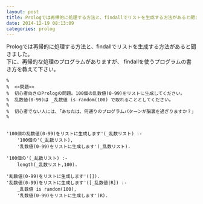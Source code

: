 ```yaml
---
layout: post
title: Prologでは再帰的に処理する方法と、findallでリストを生成する方法があると聞きました。findallの使い方を教えてください。
date: 2014-12-19 08:13:09
categories: prolog
---
```

<!-- {% raw %} -->
<p>Prologでは再帰的に処理する方法と、findallでリストを生成する方法があると聞きました。<br>
下に、再帰的な処理のプログラムがありますが、  findallを使うプログラムの書き方を教えて下さい。</p>

<pre><code>%  
%  &lt;&lt;問題&gt;&gt;  
%  初心者向きのPrologの問題。100個の乱数値(0-99)をリストに生成してください。  
%  乱数値(0-99)は _乱数値 is random(100) で取れることとしてください。  
%  
%  初心者でない人には、「あなたは、何通りのプログラムパターンが脳裏を過ぎりますか？」  
%  


'100個の乱数値(0-99)をリストに生成します'(_乱数リスト) :-  
    '100個の'(_乱数リスト),  
    '乱数値(0-99)をリストに生成します'(_乱数リスト).  

'100個の'(_乱数リスト) :-  
    length(_乱数リスト,100).  

'乱数値(0-99)をリストに生成します'([]).  
'乱数値(0-99)をリストに生成します'([_乱数値|R]) :-  
    _乱数値 is random(100),  
    '乱数値(0-99)をリストに生成します'(R).  
</code></pre>
<!-- {% endraw %} -->

